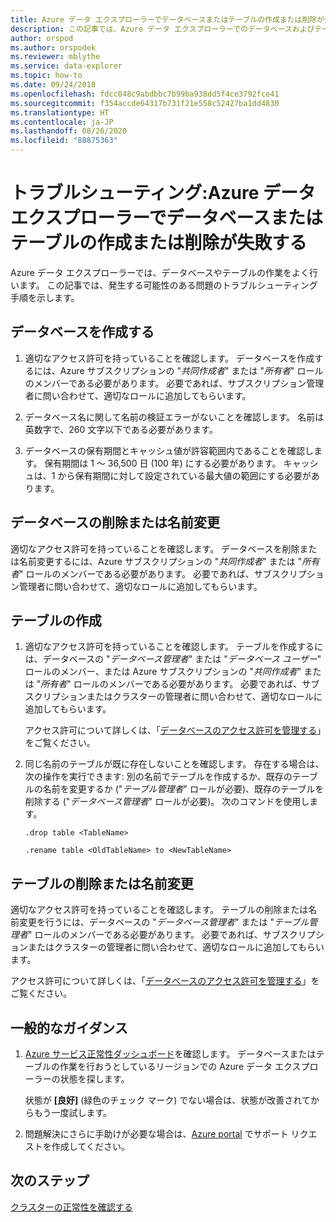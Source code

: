 ```yaml
---
title: Azure データ エクスプローラーでデータベースまたはテーブルの作成または削除が失敗する
description: この記事では、Azure データ エクスプローラーでのデータベースおよびテーブルの作成と削除に関するトラブルシューティング手順について説明します。
author: orspod
ms.author: orspodek
ms.reviewer: mblythe
ms.service: data-explorer
ms.topic: how-to
ms.date: 09/24/2018
ms.openlocfilehash: fdcc048c9abdbbc7b99ba938dd5f4ce3792fce41
ms.sourcegitcommit: f354accde64317b731f21e558c52427ba1dd4830
ms.translationtype: HT
ms.contentlocale: ja-JP
ms.lasthandoff: 08/26/2020
ms.locfileid: "88875363"
---
```

# <a name="troubleshoot-failure-to-create-or-delete-a-database-or-table-in-azure-data-explorer"></a>トラブルシューティング:Azure データ エクスプローラーでデータベースまたはテーブルの作成または削除が失敗する

Azure データ エクスプローラーでは、データベースやテーブルの作業をよく行います。 この記事では、発生する可能性のある問題のトラブルシューティング手順を示します。

## <a name="creating-a-database"></a>データベースを作成する

1. 適切なアクセス許可を持っていることを確認します。 データベースを作成するには、Azure サブスクリプションの "*共同作成者*" または "*所有者*" ロールのメンバーである必要があります。 必要であれば、サブスクリプション管理者に問い合わせて、適切なロールに追加してもらいます。

1. データベース名に関して名前の検証エラーがないことを確認します。 名前は英数字で、260 文字以下である必要があります。

1. データベースの保有期間とキャッシュ値が許容範囲内であることを確認します。 保有期間は 1 ～ 36,500 日 (100 年) にする必要があります。 キャッシュは、1 から保有期間に対して設定されている最大値の範囲にする必要があります。

## <a name="deleting-or-renaming-a-database"></a>データベースの削除または名前変更

適切なアクセス許可を持っていることを確認します。 データベースを削除または名前変更するには、Azure サブスクリプションの "*共同作成者*" または "*所有者*" ロールのメンバーである必要があります。 必要であれば、サブスクリプション管理者に問い合わせて、適切なロールに追加してもらいます。

## <a name="creating-a-table"></a>テーブルの作成

1. 適切なアクセス許可を持っていることを確認します。 テーブルを作成するには、データベースの "*データベース管理者*" または "*データベース ユーザー*" ロールのメンバー、または Azure サブスクリプションの "*共同作成者*" または "*所有者*" ロールのメンバーである必要があります。 必要であれば、サブスクリプションまたはクラスターの管理者に問い合わせて、適切なロールに追加してもらいます。

    アクセス許可について詳しくは、「[データベースのアクセス許可を管理する](manage-database-permissions.md)」をご覧ください。

1. 同じ名前のテーブルが既に存在しないことを確認します。 存在する場合は、次の操作を実行できます: 別の名前でテーブルを作成するか、既存のテーブルの名前を変更するか ("*テーブル管理者*" ロールが必要)、既存のテーブルを削除する ("*データベース管理者*" ロールが必要)。 次のコマンドを使用します。

    ```Kusto
    .drop table <TableName>

   .rename table <OldTableName> to <NewTableName>
    ```

## <a name="deleting-or-renaming-a-table"></a>テーブルの削除または名前変更

適切なアクセス許可を持っていることを確認します。 テーブルの削除または名前変更を行うには、データベースの "*データベース管理者*" または "*テーブル管理者*" ロールのメンバーである必要があります。 必要であれば、サブスクリプションまたはクラスターの管理者に問い合わせて、適切なロールに追加してもらいます。

アクセス許可について詳しくは、「[データベースのアクセス許可を管理する](manage-database-permissions.md)」をご覧ください。

## <a name="general-guidance"></a>一般的なガイダンス

1. [Azure サービス正常性ダッシュボード](https://azure.microsoft.com/status/)を確認します。 データベースまたはテーブルの作業を行おうとしているリージョンでの Azure データ エクスプローラーの状態を探します。

    状態が **[良好]** (緑色のチェック マーク) でない場合は、状態が改善されてからもう一度試します。

1. 問題解決にさらに手助けが必要な場合は、[Azure portal](https://portal.azure.com/#blade/Microsoft_Azure_Support/HelpAndSupportBlade/overview) でサポート リクエストを作成してください。

## <a name="next-steps"></a>次のステップ

[クラスターの正常性を確認する](check-cluster-health.md)